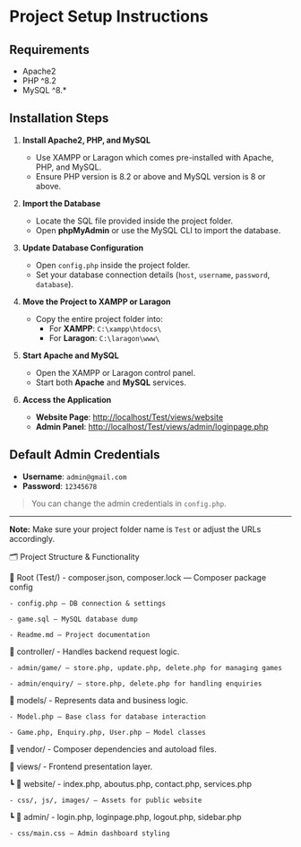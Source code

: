 # Project Setup Instructions

## Requirements
- Apache2
- PHP ^8.2
- MySQL ^8.*

## Installation Steps

1. **Install Apache2, PHP, and MySQL**
   - Use XAMPP or Laragon which comes pre-installed with Apache, PHP, and MySQL.
   - Ensure PHP version is 8.2 or above and MySQL version is 8 or above.

2. **Import the Database**
   - Locate the SQL file provided inside the project folder.
   - Open **phpMyAdmin** or use the MySQL CLI to import the database.

3. **Update Database Configuration**
   - Open `config.php` inside the project folder.
   - Set your database connection details (`host`, `username`, `password`, `database`).

4. **Move the Project to XAMPP or Laragon**
   - Copy the entire project folder into:
     - For **XAMPP**: `C:\xampp\htdocs\`
     - For **Laragon**: `C:\laragon\www\`

5. **Start Apache and MySQL**
   - Open the XAMPP or Laragon control panel.
   - Start both **Apache** and **MySQL** services.

6. **Access the Application**
   - **Website Page**: [http://localhost/Test/views/website](http://localhost/Test/views/website)
   - **Admin Panel**: [http://localhost/Test/views/admin/loginpage.php](http://localhost/Test/views/admin/loginpage.php)

## Default Admin Credentials

- **Username**: `admin@gmail.com`  
- **Password**: `12345678`

> You can change the admin credentials in `config.php`.

---

**Note:** Make sure your project folder name is `Test` or adjust the URLs accordingly.


🗂️ Project Structure & Functionality

📁 Root (Test/)
	- composer.json, composer.lock — Composer package config

	- config.php — DB connection & settings

	- game.sql — MySQL database dump

	- Readme.md — Project documentation

📁 controller/
	- Handles backend request logic.

	- admin/game/ — store.php, update.php, delete.php for managing games

	- admin/enquiry/ — store.php, delete.php for handling enquiries

📁 models/
	- Represents data and business logic.

	- Model.php — Base class for database interaction

	- Game.php, Enquiry.php, User.php — Model classes

📁 vendor/
	- Composer dependencies and autoload files.

📁 views/
	- Frontend presentation layer.

┗ 📁 website/
	- index.php, aboutus.php, contact.php, services.php

	- css/, js/, images/ — Assets for public website

┗ 📁 admin/
	- login.php, loginpage.php, logout.php, sidebar.php

	- css/main.css — Admin dashboard styling

